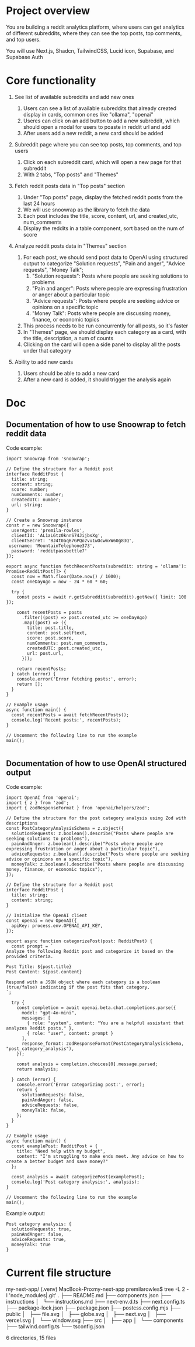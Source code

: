 # Project overview
You are building a reddit analytics platform, where users can get analytics of different subreddits, where they can see the top posts, top comments, and top users.

You will use Next.js, Shadcn, TailwindCSS, Lucid icon, Supabase, and Supabase Auth

# Core functionality

1. See list of available subreddits and add new ones
   1. Users can see a list of available subreddits that already created display in cards, common ones like "ollama", "openai"
   2. Useres can click on an add button to add a new subreddit, which should open a modal for users to poaste in reddit url and add
   3. After users add a new reddit, a new card should be added  

2. Subreddit page where you can see top posts, top comments, and top users
   1. Click on each subreddit card, which will open a new page for that subreddit
   2. With 2 tabs, "Top posts" and "Themes"
 
3. Fetch reddit posts data in "Top posts" section
   1. Under "Top posts" page, display the fetched reddit posts from the last 24 hours
   2. We will use snoowrap as the library to fetch the data
   3. Each post includes the title, score, content, url, and created_utc, num_comments
   3. Display the reddits in a table component, sort based on the num of score

4. Analyze reddit posts data in "Themes" section
   1. For each post, we should send post data to OpenAI using structured output to categorize "Solution requests", "Pain and anger", "Advice requests", "Money Talk";
        1. "Solution requests": Posts where people are seeking solutions to problems
        2. "Pain and anger": Posts where people are expressing frustration or anger about a particular topic
        3. "Advice requests": Posts where people are seeking advice or opinions on a specific topic
        4. "Money Talk": Posts where people are discussing money, finance, or economic topics    
    2. This process needs to be run concurrently for all posts, so it's faster
    3. In "Themes" page, we should display each category as a card, with the title, description, a num of counts
    4. Clicking on the card will open a side panel to display all the posts under that category

5. Ability to add new cards
   1. Users should be able to add a new card
   2. After a new card is added, it should trigger the analysis again

# Doc

## Documentation of how to use Snoowrap to fetch reddit data

Code example:

```
import Snoowrap from 'snoowrap';

// Define the structure for a Reddit post
interface RedditPost {
  title: string;
  content: string;
  score: number;
  numComments: number;
  createdUTC: number;
  url: string;
}

// Create a Snoowrap instance
const r = new Snoowrap({
  userAgent: 'premila-rowles',
  clientId: 'AL1aL6tz0knnS74JijbsXg',
  clientSecret: 'BJ4t0aqB7GPQo2vu1wOcwmxW60g83Q',
 username: 'MountainTelephone373',
  password: 'redditpassbottle7'
});

export async function fetchRecentPosts(subreddit: string = 'ollama'): Promise<RedditPost[]> {
  const now = Math.floor(Date.now() / 1000);
  const oneDayAgo = now - 24 * 60 * 60;

  try {
    const posts = await r.getSubreddit(subreddit).getNew({ limit: 100 });
    
    const recentPosts = posts
      .filter((post) => post.created_utc >= oneDayAgo)
      .map((post) => ({
        title: post.title,
        content: post.selftext,
        score: post.score,
        numComments: post.num_comments,
        createdUTC: post.created_utc,
        url: post.url,
      }));

    return recentPosts;
  } catch (error) {
    console.error('Error fetching posts:', error);
    return [];
  }
}

// Example usage
async function main() {
  const recentPosts = await fetchRecentPosts();
  console.log('Recent posts:', recentPosts);
}

// Uncomment the following line to run the example
main();


```


## Documentation of how to use OpenAI structured output

Code example:

```
import OpenAI from 'openai';
import { z } from 'zod';
import { zodResponseFormat } from 'openai/helpers/zod';

// Define the structure for the post category analysis using Zod with descriptions
const PostCategoryAnalysisSchema = z.object({
  solutionRequests: z.boolean().describe("Posts where people are seeking solutions to problems"),
  painAndAnger: z.boolean().describe("Posts where people are expressing frustration or anger about a particular topic"),
  adviceRequests: z.boolean().describe("Posts where people are seeking advice or opinions on a specific topic"),
  moneyTalk: z.boolean().describe("Posts where people are discussing money, finance, or economic topics"),
});

// Define the structure for a Reddit post
interface RedditPost {
  title: string;
  content: string;
}

// Initialize the OpenAI client
const openai = new OpenAI({
  apiKey: process.env.OPENAI_API_KEY,
});

export async function categorizePost(post: RedditPost) {
  const prompt = `
Analyze the following Reddit post and categorize it based on the provided criteria.

Post Title: ${post.title}
Post Content: ${post.content}

Respond with a JSON object where each category is a boolean (true/false) indicating if the post fits that category.
`;

  try {
    const completion = await openai.beta.chat.completions.parse({
      model: "gpt-4o-mini",
      messages: [
        { role: "system", content: "You are a helpful assistant that analyzes Reddit posts." },
        { role: "user", content: prompt }
      ],
      response_format: zodResponseFormat(PostCategoryAnalysisSchema, "post_category_analysis"),
    });

    const analysis = completion.choices[0].message.parsed;
    return analysis;
    
  } catch (error) {
    console.error('Error categorizing post:', error);
    return {
      solutionRequests: false,
      painAndAnger: false,
      adviceRequests: false,
      moneyTalk: false,
    };
  }
}

// Example usage
async function main() {
  const examplePost: RedditPost = {
    title: "Need help with my budget",
    content: "I'm struggling to make ends meet. Any advice on how to create a better budget and save money?"
  };

  const analysis = await categorizePost(examplePost);
  console.log('Post category analysis:', analysis);
}

// Uncomment the following line to run the example
main();

```

Example output:

```
Post category analysis: {
  solutionRequests: true,
  painAndAnger: false,
  adviceRequests: true,
  moneyTalk: true
}
```


# Current file structure

my-next-app/
(.venv) MacBook-Pro:my-next-app premilarowles$ tree -L 2 -I 'node_modules|.git'
.
├── README.md
├── components.json
├── instructions
│   └── instructions.md
├── next-env.d.ts
├── next.config.ts
├── package-lock.json
├── package.json
├── postcss.config.mjs
├── public
│   ├── file.svg
│   ├── globe.svg
│   ├── next.svg
│   ├── vercel.svg
│   └── window.svg
├── src
│   ├── app
│   └── components
├── tailwind.config.ts
└── tsconfig.json

6 directories, 15 files


